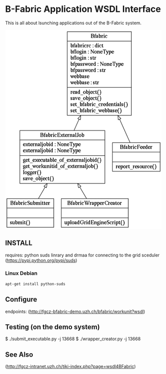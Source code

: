# B-Fabric Application WSDL Interface 
This is all about lsunching applications out of the B-Fabric system.

![bfabric.py UML](/images/classes_No_Name.png)


## INSTALL
requires: python suds linrary and drmaa for connecting to the grid sceduler
(https://pypi.python.org/pypi/suds)
### Linux Debian
```bash
apt-get install python-suds
```
    


## Configure
endpoints:
(http://fgcz-bfabric-demo.uzh.ch/bfabric/workunit?wsdl)

## Testing (on the demo system)
$ ./submit_executable.py -j 13668
$ ./wrapper_creator.py -j 13668



## See Also

(http://fgcz-intranet.uzh.ch/tiki-index.php?page=wsdl4BFabric)
